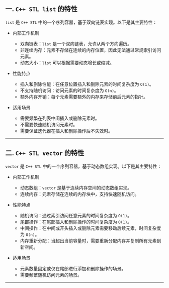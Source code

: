 ## 一. `C++ STL list` 的特性
`list` 是 `C++ STL` 中的一个序列容器，基于双向链表实现。以下是其主要特性：

- 内部工作机制
  - 双向链表：`list` 是一个双向链表，允许从两个方向遍历。
  - 非连续内存：元素不存储在连续的内存位置，因此无法通过常规索引访问元素。
  - 动态大小：`list` 可以根据需要动态增长或缩减。

- 性能特点
  - 插入和删除性能：在任意位置插入和删除元素的时间复杂度为 `O(1)`。
  - 不支持随机访问：访问元素的时间复杂度为 `O(n)`。
  - 额外内存开销：每个元素需要额外的内存来存储前后元素的指针。

- 适用场景
  - 需要频繁在列表中间插入或删除元素时。
  - 不需要快速随机访问元素时。
  - 需要保证迭代器在插入和删除操作后不失效时。

---

## 二. `C++ STL vector` 的特性
`vector` 是 `C++ STL` 中的一个序列容器，基于动态数组实现。以下是其主要特性：

- 内部工作机制
  - 动态数组：`vector` 是基于连续内存空间的动态数组实现。
  - 连续内存：元素存储在连续的内存块中，支持快速随机访问。

- 性能特点
  - 随机访问：通过索引访问任意元素的时间复杂度为 `O(1)`。
  - 尾部操作：在尾部插入和删除操作的时间复杂度为 `O(1)`。
  - 中间操作：在中间或开头插入或删除元素需要移动后续元素，时间复杂度为 `O(n)`。
  - 内存重新分配：当超出当前容量时，需要重新分配内存并复制所有元素到新空间。

- 适用场景
  - 元素数量固定或仅在尾部进行添加和删除操作的场景。
  - 需要频繁随机访问元素的场景。

---
